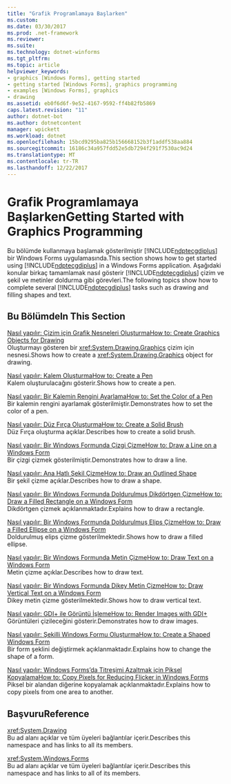```yaml
---
title: "Grafik Programlamaya Başlarken"
ms.custom: 
ms.date: 03/30/2017
ms.prod: .net-framework
ms.reviewer: 
ms.suite: 
ms.technology: dotnet-winforms
ms.tgt_pltfrm: 
ms.topic: article
helpviewer_keywords:
- graphics [Windows Forms], getting started
- getting started [Windows Forms], graphics programming
- examples [Windows Forms], graphics
- drawing
ms.assetid: eb0f6d6f-9e52-4167-9592-ff4b82fb5869
caps.latest.revision: "11"
author: dotnet-bot
ms.author: dotnetcontent
manager: wpickett
ms.workload: dotnet
ms.openlocfilehash: 15bcd9295ba825b156668152b3f1addf538aa884
ms.sourcegitcommit: 16186c34a957fdd52e5db7294f291f7530ac9d24
ms.translationtype: MT
ms.contentlocale: tr-TR
ms.lasthandoff: 12/22/2017
---
```

# <a name="getting-started-with-graphics-programming"></a><span data-ttu-id="2bd5b-102">Grafik Programlamaya Başlarken</span><span class="sxs-lookup"><span data-stu-id="2bd5b-102">Getting Started with Graphics Programming</span></span>
<span data-ttu-id="2bd5b-103">Bu bölümde kullanmaya başlamak gösterilmiştir [!INCLUDE[ndptecgdiplus](../../../../includes/ndptecgdiplus-md.md)] bir Windows Forms uygulamasında.</span><span class="sxs-lookup"><span data-stu-id="2bd5b-103">This section shows how to get started using [!INCLUDE[ndptecgdiplus](../../../../includes/ndptecgdiplus-md.md)] in a Windows Forms application.</span></span> <span data-ttu-id="2bd5b-104">Aşağıdaki konular birkaç tamamlamak nasıl gösterir [!INCLUDE[ndptecgdiplus](../../../../includes/ndptecgdiplus-md.md)] çizim ve şekil ve metinler doldurma gibi görevleri.</span><span class="sxs-lookup"><span data-stu-id="2bd5b-104">The following topics show how to complete several [!INCLUDE[ndptecgdiplus](../../../../includes/ndptecgdiplus-md.md)] tasks such as drawing and filling shapes and text.</span></span>  
  
## <a name="in-this-section"></a><span data-ttu-id="2bd5b-105">Bu Bölümde</span><span class="sxs-lookup"><span data-stu-id="2bd5b-105">In This Section</span></span>  
 [<span data-ttu-id="2bd5b-106">Nasıl yapılır: Çizim için Grafik Nesneleri Oluşturma</span><span class="sxs-lookup"><span data-stu-id="2bd5b-106">How to: Create Graphics Objects for Drawing</span></span>](../../../../docs/framework/winforms/advanced/how-to-create-graphics-objects-for-drawing.md)  
 <span data-ttu-id="2bd5b-107">Oluşturmayı gösteren bir <xref:System.Drawing.Graphics> çizim için nesnesi.</span><span class="sxs-lookup"><span data-stu-id="2bd5b-107">Shows how to create a <xref:System.Drawing.Graphics> object for drawing.</span></span>  
  
 [<span data-ttu-id="2bd5b-108">Nasıl yapılır: Kalem Oluşturma</span><span class="sxs-lookup"><span data-stu-id="2bd5b-108">How to: Create a Pen</span></span>](../../../../docs/framework/winforms/advanced/how-to-create-a-pen.md)  
 <span data-ttu-id="2bd5b-109">Kalem oluşturulacağını gösterir.</span><span class="sxs-lookup"><span data-stu-id="2bd5b-109">Shows how to create a pen.</span></span>  
  
 [<span data-ttu-id="2bd5b-110">Nasıl yapılır: Bir Kalemin Rengini Ayarlama</span><span class="sxs-lookup"><span data-stu-id="2bd5b-110">How to: Set the Color of a Pen</span></span>](../../../../docs/framework/winforms/advanced/how-to-set-the-color-of-a-pen.md)  
 <span data-ttu-id="2bd5b-111">Bir kalemin rengini ayarlamak gösterilmiştir.</span><span class="sxs-lookup"><span data-stu-id="2bd5b-111">Demonstrates how to set the color of a pen.</span></span>  
  
 [<span data-ttu-id="2bd5b-112">Nasıl yapılır: Düz Fırça Oluşturma</span><span class="sxs-lookup"><span data-stu-id="2bd5b-112">How to: Create a Solid Brush</span></span>](../../../../docs/framework/winforms/advanced/how-to-create-a-solid-brush.md)  
 <span data-ttu-id="2bd5b-113">Düz Fırça oluşturma açıklar.</span><span class="sxs-lookup"><span data-stu-id="2bd5b-113">Describes how to create a solid brush.</span></span>  
  
 [<span data-ttu-id="2bd5b-114">Nasıl yapılır: Bir Windows Formunda Çizgi Çizme</span><span class="sxs-lookup"><span data-stu-id="2bd5b-114">How to: Draw a Line on a Windows Form</span></span>](../../../../docs/framework/winforms/advanced/how-to-draw-a-line-on-a-windows-form.md)  
 <span data-ttu-id="2bd5b-115">Bir çizgi çizmek gösterilmiştir.</span><span class="sxs-lookup"><span data-stu-id="2bd5b-115">Demonstrates how to draw a line.</span></span>  
  
 [<span data-ttu-id="2bd5b-116">Nasıl yapılır: Ana Hatlı Şekil Çizme</span><span class="sxs-lookup"><span data-stu-id="2bd5b-116">How to: Draw an Outlined Shape</span></span>](../../../../docs/framework/winforms/advanced/how-to-draw-an-outlined-shape.md)  
 <span data-ttu-id="2bd5b-117">Bir şekil çizme açıklar.</span><span class="sxs-lookup"><span data-stu-id="2bd5b-117">Describes how to draw a shape.</span></span>  
  
 [<span data-ttu-id="2bd5b-118">Nasıl yapılır: Bir Windows Formunda Doldurulmuş Dikdörtgen Çizme</span><span class="sxs-lookup"><span data-stu-id="2bd5b-118">How to: Draw a Filled Rectangle on a Windows Form</span></span>](../../../../docs/framework/winforms/advanced/how-to-draw-a-filled-rectangle-on-a-windows-form.md)  
 <span data-ttu-id="2bd5b-119">Dikdörtgen çizmek açıklanmaktadır.</span><span class="sxs-lookup"><span data-stu-id="2bd5b-119">Explains how to draw a rectangle.</span></span>  
  
 [<span data-ttu-id="2bd5b-120">Nasıl yapılır: Bir Windows Formunda Doldurulmuş Elips Çizme</span><span class="sxs-lookup"><span data-stu-id="2bd5b-120">How to: Draw a Filled Ellipse on a Windows Form</span></span>](../../../../docs/framework/winforms/advanced/how-to-draw-a-filled-ellipse-on-a-windows-form.md)  
 <span data-ttu-id="2bd5b-121">Doldurulmuş elips çizme gösterilmektedir.</span><span class="sxs-lookup"><span data-stu-id="2bd5b-121">Shows how to draw a filled ellipse.</span></span>  
  
 [<span data-ttu-id="2bd5b-122">Nasıl yapılır: Bir Windows Formunda Metin Çizme</span><span class="sxs-lookup"><span data-stu-id="2bd5b-122">How to: Draw Text on a Windows Form</span></span>](../../../../docs/framework/winforms/advanced/how-to-draw-text-on-a-windows-form.md)  
 <span data-ttu-id="2bd5b-123">Metin çizme açıklar.</span><span class="sxs-lookup"><span data-stu-id="2bd5b-123">Describes how to draw text.</span></span>  
  
 [<span data-ttu-id="2bd5b-124">Nasıl yapılır: Bir Windows Formunda Dikey Metin Çizme</span><span class="sxs-lookup"><span data-stu-id="2bd5b-124">How to: Draw Vertical Text on a Windows Form</span></span>](../../../../docs/framework/winforms/advanced/how-to-draw-vertical-text-on-a-windows-form.md)  
 <span data-ttu-id="2bd5b-125">Dikey metin çizme gösterilmektedir.</span><span class="sxs-lookup"><span data-stu-id="2bd5b-125">Shows how to draw vertical text.</span></span>  
  
 [<span data-ttu-id="2bd5b-126">Nasıl yapılır: GDI+ ile Görüntü İşleme</span><span class="sxs-lookup"><span data-stu-id="2bd5b-126">How to: Render Images with GDI+</span></span>](../../../../docs/framework/winforms/advanced/how-to-render-images-with-gdi.md)  
 <span data-ttu-id="2bd5b-127">Görüntüleri çizileceğini gösterir.</span><span class="sxs-lookup"><span data-stu-id="2bd5b-127">Demonstrates how to draw images.</span></span>  
  
 [<span data-ttu-id="2bd5b-128">Nasıl yapılır: Şekilli Windows Formu Oluşturma</span><span class="sxs-lookup"><span data-stu-id="2bd5b-128">How to: Create a Shaped Windows Form</span></span>](../../../../docs/framework/winforms/advanced/how-to-create-a-shaped-windows-form.md)  
 <span data-ttu-id="2bd5b-129">Bir form şeklini değiştirmek açıklanmaktadır.</span><span class="sxs-lookup"><span data-stu-id="2bd5b-129">Explains how to change the shape of a form.</span></span>  
  
 [<span data-ttu-id="2bd5b-130">Nasıl yapılır: Windows Forms’da Titreşimi Azaltmak için Piksel Kopyalama</span><span class="sxs-lookup"><span data-stu-id="2bd5b-130">How to: Copy Pixels for Reducing Flicker in Windows Forms</span></span>](../../../../docs/framework/winforms/advanced/how-to-copy-pixels-for-reducing-flicker-in-windows-forms.md)  
 <span data-ttu-id="2bd5b-131">Piksel bir alandan diğerine kopyalamak açıklanmaktadır.</span><span class="sxs-lookup"><span data-stu-id="2bd5b-131">Explains how to copy pixels from one area to another.</span></span>  
  
## <a name="reference"></a><span data-ttu-id="2bd5b-132">Başvuru</span><span class="sxs-lookup"><span data-stu-id="2bd5b-132">Reference</span></span>  
 <xref:System.Drawing>  
 <span data-ttu-id="2bd5b-133">Bu ad alanı açıklar ve tüm üyeleri bağlantılar içerir.</span><span class="sxs-lookup"><span data-stu-id="2bd5b-133">Describes this namespace and has links to all its members.</span></span>  
  
 <xref:System.Windows.Forms>  
 <span data-ttu-id="2bd5b-134">Bu ad alanı açıklar ve tüm üyeleri bağlantılar içerir.</span><span class="sxs-lookup"><span data-stu-id="2bd5b-134">Describes this namespace and has links to all of its members.</span></span>
